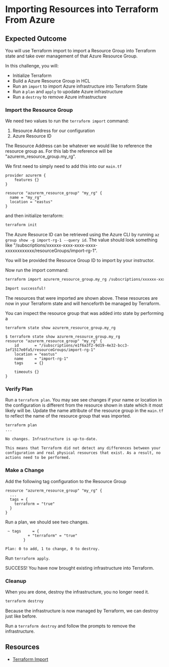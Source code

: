# Importing Resources into Terraform From Azure

## Expected Outcome

You will use Terraform import to import a Resource Group into Terraform state and take over management of that Azure Resource Group.

In this challenge, you will:

- Initialize Terraform
- Build a Azure Resource Group in HCL
- Run an `import` to import Azure infrastructure into Terraform State
- Run a `plan` and `apply` to upodate Azure infrastructure
- Run a `destroy` to remove Azure infrastructure

### Import the Resource Group

We need two values to run the `terraform import` command:

1. Resource Address for our configuration
1. Azure Resource ID

The Resource Address can be whatever we would like to reference the resource group as.
For this lab the reference will be "azurerm_resource_group.my_rg".

We first need to simply need to add this into our `main.tf`

```hcl
provider azurerm {
    features {}
}

resource "azurerm_resource_group" "my_rg" {
  name = "my_rg"
  location = "eastus"
}
```

and then initialize terraform:

```sh
terraform init
```

The Azure Resource ID can be retrieved using the Azure CLI by running `az group show -g import-rg-1 --query id`.
The value should look something like "/subscriptions/xxxxxx-xxxx-xxxx-xxxx-xxxxxxxxxxxx/resourceGroups/import-rg-1".

You will be provided the Resource Group ID to import by your instructor.

Now run the import command:

```sh
terraform import azurerm_resource_group.my_rg /subscriptions/xxxxxx-xxxx-xxxx-xxxx-xxxxxxxxxxxx/resourceGroups/import-rg-1

Import successful!
```

The resources that were imported are shown above.
These resources are now in your Terraform state and will henceforth be managed by Terraform.

You can inspect the resource group that was added into state by performing a

```
terraform state show azurerm_resource_group.my_rg
```

```text
$ terraform state show azurerm_resource_group.my_rg
resource "azurerm_resource_group" "my_rg" {
    id       = "/subscriptions/e1f6a3f2-9d19-4e32-bcc3-1ef1517e0fa5/resourceGroups/import-rg-1"
    location = "eastus"
    name     = "import-rg-1"
    tags     = {}

    timeouts {}
}
```

### Verify Plan

Run a `terraform plan`.
You may see see changes if your name or location in the configuration is different from the resource shown in state which it most likely will be.  Update the name attribute of the resource group in the `main.tf` to reflect the name of the resource group that was imported.

```sh
terraform plan
...

No changes. Infrastructure is up-to-date.

This means that Terraform did not detect any differences between your
configuration and real physical resources that exist. As a result, no
actions need to be performed.
```

### Make a Change

Add the following tag configuration to the Resource Group

```hcl
resource "azurerm_resource_group" "my_rg" {
  ...
  tags = {
    terraform = "true"
  }
}
```

Run a plan, we should see two changes.

```text
 ~ tags     = {
          + "terraform" = "true"
        }

Plan: 0 to add, 1 to change, 0 to destroy.
```

Run `terraform apply`.

SUCCESS! You have now brought existing infrastructure into Terraform.

### Cleanup

When you are done, destroy the infrastructure, you no longer need it.

```sh
terraform destroy
```

Because the infrastructure is now managed by Terraform, we can destroy just like before.

Run a `terraform destroy` and follow the prompts to remove the infrastructure.

## Resources

- [Terraform Import](https://www.terraform.io/docs/commands/import.html)
